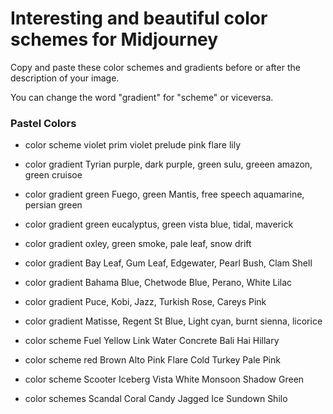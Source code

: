 # Interesting and beautiful color schemes for Midjourney

<p> Copy and paste these color schemes and gradients before or after the description of your image.</p>
<p>You can change the word "gradient" for "scheme" or viceversa.</p>

### Pastel Colors

* color scheme violet prim violet prelude pink flare lily

* color gradient Tyrian purple, dark purple, green sulu, greeen amazon, green cruisoe 

* color gradient green Fuego, green Mantis, free speech aquamarine, persian green 
 
* color gradient green eucalyptus, green vista blue, tidal, maverick 
 
* color gradient oxley, green smoke, pale leaf, snow drift

* color gradient Bay Leaf, Gum Leaf, Edgewater, Pearl Bush, Clam Shell

* color gradient Bahama Blue, Chetwode Blue, Perano, White Lilac

* color gradient Puce, Kobi, Jazz, Turkish Rose, Careys Pink

* color gradient Matisse, Regent St Blue, Light cyan, burnt sienna, licorice

* color scheme Fuel Yellow Link Water Concrete Bali Hai Hillary

* color scheme red Brown Alto Pink Flare Cold Turkey Pale Pink

* color scheme Scooter Iceberg Vista White Monsoon Shadow Green

* color schemes Scandal Coral Candy Jagged Ice Sundown Shilo

